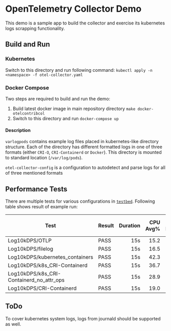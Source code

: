 # OpenTelemetry Collector Demo

This demo is a sample app to build the collector and exercise its kubernetes logs scrapping functionality.

## Build and Run

### Kubernetes

Switch to this directory and run following command: `kubectl apply -n <namespace> -f otel-collector.yaml`

### Docker Compose

Two steps are required to build and run the demo:

1. Build latest docker image in main repository directory `make docker-otelcontribcol`
1. Switch to this directory and run `docker-compose up`

#### Description

`varlogpods` contains example log files placed in kubernetes-like directory structure.
Each of the directory has different formatted logs in one of three formats (either `CRI-O`, `CRI-Containerd` or `Docker`).
This directory is mounted to standard location (`/var/log/pods`).

`otel-collector-config` is a configuration to autodetect and parse logs for all of three mentioned formats

## Performance Tests

There are multiple tests for various configurations in [`testbed`](../../testbed/tests/log_test.go).
Following table shows result of example run:

Test                                    |Result|Duration|CPU Avg%|CPU Max%|RAM Avg MiB|RAM Max MiB|Sent Items|Received Items|
----------------------------------------|------|-------:|-------:|-------:|----------:|----------:|---------:|-------------:|
Log10kDPS/OTLP                          |PASS  |     15s|    15.2|    15.7|         69|         73|    149900|        149900|
Log10kDPS/filelog                       |PASS  |     15s|    16.5|    18.0|         61|         74|    150000|        150000|
Log10kDPS/kubernetes_containers         |PASS  |     15s|    42.3|    44.0|         66|         80|    150000|        150000|
Log10kDPS/k8s_CRI-Containerd            |PASS  |     15s|    36.7|    38.0|         64|         78|    150000|        150000|
Log10kDPS/k8s_CRI-Containerd_no_attr_ops|PASS  |     15s|    28.9|    29.7|         64|         77|    150000|        150000|
Log10kDPS/CRI-Containerd                |PASS  |     15s|    19.0|    21.0|         63|         77|    150000|        150000|

## ToDo

To cover kubernetes system logs, logs from journald should be supported as well.
